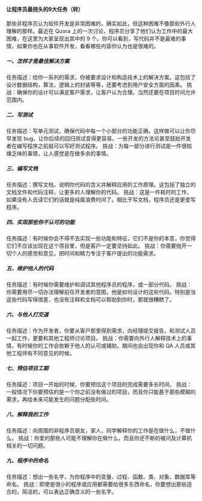 
#### 让程序员最挠头的9大任务（转）

那些非程序员认为软件开发是非常困难的，确实如此，但这种困难不像那些外行人理解的那样。最近在 Quora 上的一次讨论，程序员分享了他们认为工作中的最大困难，在这里为大家呈现出其中的 9 个。你可以看到，写代码并不是最难的事情，如果你也在从事软件开发，看看哪些内容你认为也是很难的。

##### 一、怎样才是最佳解决方案
任务描述：给你一系列的需求，你被要求设计和构造技术上的解决方案。这包括了设计数据结构，算法，逻辑上的封装等等，还要考虑到用户安全方面的因素。
挑战：确保你的设计可以满足客户需求，让客户认为合理。当然还要在项目时间允许范围内。

##### 二、写测试
任务描述：写单元测试，确保代码中每一个小部分的功能正确。这样做可以让你尽早发现 bug，让你后续的回归测试变得更容易。一些开发的方法论甚至鼓励开发者在编写程序之前就可以写好测试程序。
挑战：为每一部分进行测试是一件很枯燥乏味的事情，让人感觉是在做多余的事情。

##### 三、编写文档
任务描述：撰写文档，说明你代码的含义并解释应用的工作原理。这包括了独立的文档文件和代码注释，让更多的人理解你的代码。
挑战：这是一件耗时的工作，如果没有人去读它们的话就是纯属浪费时间了。相比于写文档，程序员还是更爱写程序。

##### 四、实现那些你不认可的功能
任务描述：有时候你会不得不去实现一些功能和特征，它们不是你的本意，你觉得它们不应该出现在这个项目里，但是客户一定要坚持如此。
挑战：你需要抛开一切个人的感觉和意见，把时间和精力专注于客户提出的功能需求。

##### 五、维护他人的代码
任务描述：有时候你需要维护和调试其他程序员的程序，或一部分代码。
挑战：你需要用尽一切办法理解前任开发者的意图，他是如何设计的这些代码。特别是当这些代码写得很差，也没有注释和文档可以帮助到你时，那就很糟糕了。

##### 六、与他人打交道
任务描述：作为开发者，你要从客户那里得到需求，向经理提交报告，和测试人员一起工作，更要和其他工程师讨论项目。
挑战：你需要向外行人解释技术上的事情，有时候你的工作会依赖于他人的认可或辅助。期间也会出现你和 QA 人员或其他工程师有不同意见的时候。

##### 七、预估项目工期
任务描述：项目一开始的时候，你要预估这个项目的完成需要多长时间。
挑战：一般情况下你要预估的是一个你之前没有做过的项目，而且你只能基于那些模糊的需求，再给未来可能发生的问题分配些时间。

##### 八、解释我的工作
任务描述：向周围的非程序员朋友，家人，同学解释你的工作是在做什么，不做什么。
挑战：你爱的那些人可能不理解你在做什么，而且你还不断的被问及计算机相关的一切问题。

##### 九、程序中的命名
任务描述：想出一些名字，为你程序中的变量、过程、函数、类、对象、数据库等命名。
挑战：即使是很小的程序或应用都需要给很多东西命名，你要想出那些适合的，简洁的，可以表达正确含义的一些名字。
